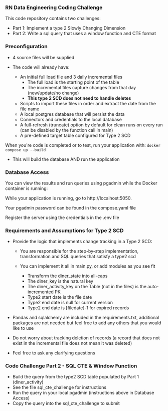 ### RN Data Engineering Coding Challenge


This code repository contains two challenges:
* Part 1: Implement a type 2 Slowly Changing Dimension
* Part 2: Write a sql query that uses a window function and CTE format


### Preconfiguration

* 4 source files will be supplied


* The code will already have:
  * An initial full load file and 3 daily incremental files
    * The full load is the starting point of the table
    * The incremental files capture changes from that day (new/update/no change)
    * **This type 2 SCD does not need to handle deletes**
  * Scripts to import these files in order and extract the date from the file name
  * A local postgres database that will persist the data
  * Connectors and credentials to the local database
  * A full-refresh (truncate) option by default for clean runs on every run (can be disabled by the function call in main)
  * A pre-defined target table configured for Type 2 SCD


When you're code is completed or to test, run your application with:
`docker compose up --build`
* This will build the database AND run the application


### Database Access

You can view the results and run queries using pgadmin while the Docker container is running:

While your application is running, go to http://localhost:5050.

Your pgadmin password can be found in the compose.yaml file

Register the server using the credentials in the .env file




### Requirements and Assumptions for Type 2 SCD

* Provide the logic that implements change tracking in a Type 2 SCD:
  * You are responsible for the step-by-step implementation, transformation and SQL queries that satisfy a type2 scd
  * You can implement it all in main.py, or add modules as you see fit


    * Transform the diner_state into all-caps
    * The diner_key is the natural key
    * The diner_activity_key on the Table (not in the files) is the auto-incremented PK
    * Type2 start date is the file date
    * Type2 end date is null for current version
    * Type2 end date is [filedate]-1 for expired records



* Pandas and sqlalchemy are included in the requirements.txt, additional packages are not needed but feel free to add any others that you would like to use


* Do not worry about tracking deletion of records (a record that does not exist in the incremental file does not mean it was deleted)


* Feel free to ask any clarifying questions


### Code Challenge Part 2 - SQL CTE & Window Function

* Build the query from the type2 SCD table populated by Part 1 (diner_activity)
* See the file sql_cte_challenge for instructions
* Run the query in your local pgadmin (instructions above in Database Access)
* Copy the query into the sql_cte_challenge to submit